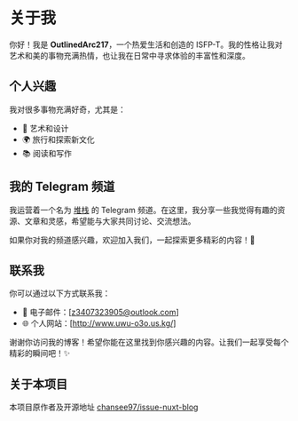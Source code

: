 # 关于我

你好！我是 **OutlinedArc217**，一个热爱生活和创造的 ISFP-T。我的性格让我对艺术和美的事物充满热情，也让我在日常中寻求体验的丰富性和深度。

## 个人兴趣

我对很多事物充满好奇，尤其是：
- 🎨 艺术和设计
- 🌍 旅行和探索新文化
- 📚 阅读和写作

## 我的 Telegram 频道

我运营着一个名为 [堆栈](https://t.me/libstack) 的 Telegram 频道。在这里，我分享一些我觉得有趣的资源、文章和灵感，希望能与大家共同讨论、交流想法。

如果你对我的频道感兴趣，欢迎加入我们，一起探索更多精彩的内容！💬

## 联系我

你可以通过以下方式联系我：
- 📧 电子邮件：[z3407323905@outlook.com]
- 🌐 个人网站：[http://www.uwu-o3o.us.kg/]

谢谢你访问我的博客！希望你能在这里找到你感兴趣的内容。让我们一起享受每个精彩的瞬间吧！✨

## 关于本项目

本项目原作者及开源地址 [chansee97/issue-nuxt-blog](https://github.com/chansee97/issue-nuxt-blog/)
